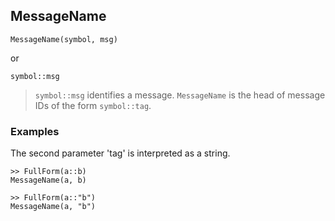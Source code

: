 ## MessageName

```
MessageName(symbol, msg)
```

or

```
symbol::msg
```

> `symbol::msg` identifies a message. `MessageName` is the head of message IDs of the form `symbol::tag`.

### Examples

The second parameter 'tag' is interpreted as a string.

```
>> FullForm(a::b)
MessageName(a, b)

>> FullForm(a::"b")
MessageName(a, "b")
```
